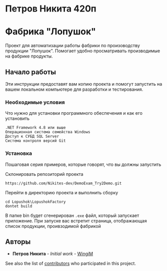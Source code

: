 # Петров Никита 420п

# Фабрика "Лопушок"

Проект для автоматизации работы фабрики по произоводству продукции "Лопушок".
Помогает удобно просматривать производимые на фабрике продукты.

## Начало работы


Эти инструкции предоставят вам копию проекта и помогут запустить на вашем локальном компьютере для разработки и
тестирования.

### Необходимые условия

Что нужно для установки программного обеспечения и как его установить

```
.NET Framework 4.8 или выше
Операционная система семейства Windows
Доступ к СУБД SQL Server
Система контроля версий Git
```

### Установка

Пошаговая серия примеров, которые говорят, что вы должны запустить

Склонировать репозиторий проекта

```
https://github.com/Nikites-dev/DemoExam_Try2Demo.git
```

Перейти в директорию проекта и выполнить сборку

```
cd Lopushok\LopushokFactory
dontet build
```

В папке bin будет сгенерирован `.exe` файл, который запускает приложение.
При запуске вас встретит страница, отображающая список продукции, проивзодимой фабрикой

## Авторы

* **Петров Никита** - *Initial work* - [WingiM](https://github.com/Nikites-dev)

See also the list of [contributors](https://github.com/Nikites-dev/DemoExam_Try2Demo/contributors) who participated in this project.